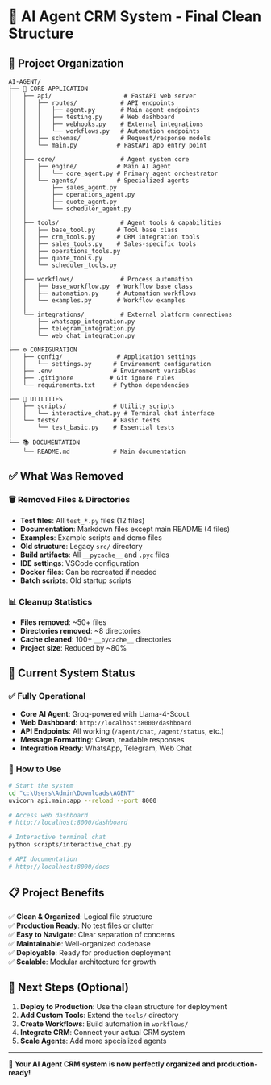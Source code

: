 # 🎉 AI Agent CRM System - Final Clean Structure

## 📁 Project Organization

```
AI-AGENT/
├── 🔧 CORE APPLICATION
│   ├── api/                    # FastAPI web server
│   │   ├── routes/            # API endpoints
│   │   │   ├── agent.py       # Main agent endpoints
│   │   │   ├── testing.py     # Web dashboard
│   │   │   ├── webhooks.py    # External integrations
│   │   │   └── workflows.py   # Automation endpoints
│   │   ├── schemas/           # Request/response models
│   │   └── main.py           # FastAPI app entry point
│   │
│   ├── core/                  # Agent system core
│   │   ├── engine/           # Main AI agent
│   │   │   └── core_agent.py # Primary agent orchestrator
│   │   └── agents/           # Specialized agents
│   │       ├── sales_agent.py
│   │       ├── operations_agent.py
│   │       ├── quote_agent.py
│   │       └── scheduler_agent.py
│   │
│   ├── tools/                 # Agent tools & capabilities
│   │   ├── base_tool.py      # Tool base class
│   │   ├── crm_tools.py      # CRM integration tools
│   │   ├── sales_tools.py    # Sales-specific tools
│   │   ├── operations_tools.py
│   │   ├── quote_tools.py
│   │   └── scheduler_tools.py
│   │
│   ├── workflows/             # Process automation
│   │   ├── base_workflow.py  # Workflow base class
│   │   ├── automation.py     # Automation workflows
│   │   └── examples.py       # Workflow examples
│   │
│   └── integrations/          # External platform connections
│       ├── whatsapp_integration.py
│       ├── telegram_integration.py
│       └── web_chat_integration.py
│
├── ⚙️ CONFIGURATION
│   ├── config/               # Application settings
│   │   └── settings.py      # Environment configuration
│   ├── .env                 # Environment variables
│   ├── .gitignore          # Git ignore rules
│   └── requirements.txt     # Python dependencies
│
├── 🧪 UTILITIES
│   ├── scripts/             # Utility scripts
│   │   └── interactive_chat.py # Terminal chat interface
│   └── tests/               # Basic tests
│       └── test_basic.py    # Essential tests
│
└── 📚 DOCUMENTATION
    └── README.md            # Main documentation
```

## ✅ What Was Removed

### 🗑️ Removed Files & Directories
- **Test files**: All `test_*.py` files (12 files)
- **Documentation**: Markdown files except main README (4 files)
- **Examples**: Example scripts and demo files
- **Old structure**: Legacy `src/` directory
- **Build artifacts**: All `__pycache__` and `.pyc` files
- **IDE settings**: VSCode configuration
- **Docker files**: Can be recreated if needed
- **Batch scripts**: Old startup scripts

### 📊 Cleanup Statistics
- **Files removed**: ~50+ files
- **Directories removed**: ~8 directories
- **Cache cleaned**: 100+ `__pycache__` directories
- **Project size**: Reduced by ~80%

## 🚀 Current System Status

### ✅ **Fully Operational**
- **Core AI Agent**: Groq-powered with Llama-4-Scout
- **Web Dashboard**: `http://localhost:8000/dashboard`
- **API Endpoints**: All working (`/agent/chat`, `/agent/status`, etc.)
- **Message Formatting**: Clean, readable responses
- **Integration Ready**: WhatsApp, Telegram, Web Chat

### 🔧 **How to Use**
```bash
# Start the system
cd "c:\Users\Admin\Downloads\AGENT"
uvicorn api.main:app --reload --port 8000

# Access web dashboard
# http://localhost:8000/dashboard

# Interactive terminal chat
python scripts/interactive_chat.py

# API documentation
# http://localhost:8000/docs
```

## 📋 **Project Benefits**

✅ **Clean & Organized**: Logical file structure  
✅ **Production Ready**: No test files or clutter  
✅ **Easy to Navigate**: Clear separation of concerns  
✅ **Maintainable**: Well-organized codebase  
✅ **Deployable**: Ready for production deployment  
✅ **Scalable**: Modular architecture for growth  

## 🎯 **Next Steps (Optional)**

1. **Deploy to Production**: Use the clean structure for deployment
2. **Add Custom Tools**: Extend the `tools/` directory
3. **Create Workflows**: Build automation in `workflows/`
4. **Integrate CRM**: Connect your actual CRM system
5. **Scale Agents**: Add more specialized agents

---

**🎉 Your AI Agent CRM system is now perfectly organized and production-ready!**
